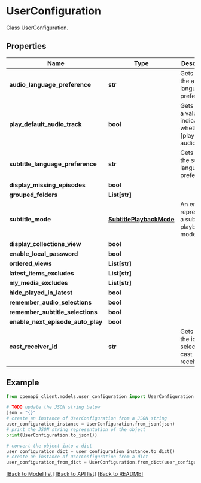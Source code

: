 # UserConfiguration

Class UserConfiguration.

## Properties

Name | Type | Description | Notes
------------ | ------------- | ------------- | -------------
**audio_language_preference** | **str** | Gets or sets the audio language preference. | [optional] 
**play_default_audio_track** | **bool** | Gets or sets a value indicating whether [play default audio track]. | [optional] 
**subtitle_language_preference** | **str** | Gets or sets the subtitle language preference. | [optional] 
**display_missing_episodes** | **bool** |  | [optional] 
**grouped_folders** | **List[str]** |  | [optional] 
**subtitle_mode** | [**SubtitlePlaybackMode**](SubtitlePlaybackMode.md) | An enum representing a subtitle playback mode. | [optional] 
**display_collections_view** | **bool** |  | [optional] 
**enable_local_password** | **bool** |  | [optional] 
**ordered_views** | **List[str]** |  | [optional] 
**latest_items_excludes** | **List[str]** |  | [optional] 
**my_media_excludes** | **List[str]** |  | [optional] 
**hide_played_in_latest** | **bool** |  | [optional] 
**remember_audio_selections** | **bool** |  | [optional] 
**remember_subtitle_selections** | **bool** |  | [optional] 
**enable_next_episode_auto_play** | **bool** |  | [optional] 
**cast_receiver_id** | **str** | Gets or sets the id of the selected cast receiver. | [optional] 

## Example

```python
from openapi_client.models.user_configuration import UserConfiguration

# TODO update the JSON string below
json = "{}"
# create an instance of UserConfiguration from a JSON string
user_configuration_instance = UserConfiguration.from_json(json)
# print the JSON string representation of the object
print(UserConfiguration.to_json())

# convert the object into a dict
user_configuration_dict = user_configuration_instance.to_dict()
# create an instance of UserConfiguration from a dict
user_configuration_from_dict = UserConfiguration.from_dict(user_configuration_dict)
```
[[Back to Model list]](../README.md#documentation-for-models) [[Back to API list]](../README.md#documentation-for-api-endpoints) [[Back to README]](../README.md)


